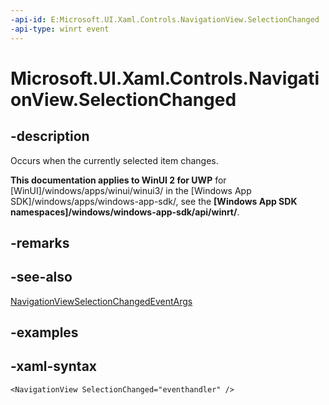 ```yaml
---
-api-id: E:Microsoft.UI.Xaml.Controls.NavigationView.SelectionChanged
-api-type: winrt event
---
```

<!-- Event syntax.
public event TypedEventHandler SelectionChanged<NavigationView, NavigationViewSelectionChangedEventArgs>
-->

# Microsoft.UI.Xaml.Controls.NavigationView.SelectionChanged


## -description

Occurs when the currently selected item changes.


**This documentation applies to WinUI 2 for UWP** for [WinUI]/windows/apps/winui/winui3/ in the [Windows App SDK]/windows/apps/windows-app-sdk/, see the **[Windows App SDK namespaces]/windows/windows-app-sdk/api/winrt/**.

## -remarks


## -see-also

[NavigationViewSelectionChangedEventArgs](navigationviewselectionchangedeventargs.md)


## -examples


## -xaml-syntax

```xaml
<NavigationView SelectionChanged="eventhandler" />
```


